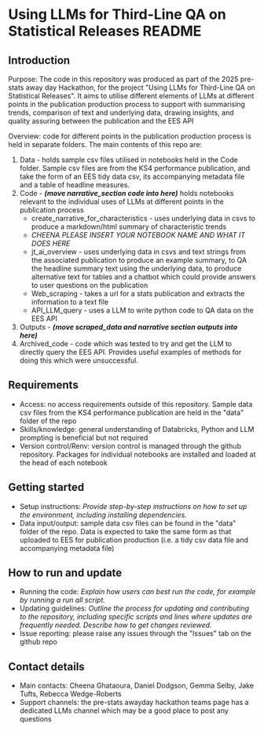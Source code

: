 # Using LLMs for Third-Line QA on Statistical Releases README

## Introduction

Purpose: The code in this repository was produced as part of the 2025 pre-stats away day Hackathon, for the project "Using LLMs for Third-Line QA on Statistical Releases". It aims to utilise different elements of LLMs at different points in the publication production process to support with summarising trends, comparison of text and underlying data, drawing insights, and quality assuring between the publication and the EES API

Overview: code for different points in the publication production process is held in separate folders. The main contents of this repo are:
1. Data - holds sample csv files utilised in notebooks held in the Code folder. Sample csv files are from the KS4 performance publication, and take the form of an EES tidy data csv, its accompanying metadata file and a table of headline measures.
2. Code - **_(move narrative_section code into here)_** holds notebooks relevant to the individual uses of LLMs at different points in the publication process
    - create_narrative_for_characteristics - uses underlying data in csvs to produce a markdown/html summary of characteristic trends
    - _CHEENA PLEASE INSERT YOUR NOTEBOOK NAME AND WHAT IT DOES HERE_
    - jt_ai_overview - uses underlying data in csvs and text strings from the associated publication to produce an example summary, to QA the headline summary text using the underlying data, to produce alternative text for tables and a chatbot which could provide answers to user questions on the publication
    - Web_scraping - takes a url for a stats publication and extracts the information to a text file
    - API_LLM_query - uses a LLM to write python code to QA data on the EES API
3. Outputs - **_(move scraped_data and narrative section outputs into here)_**
4. Archived_code - code which was tested to try and get the LLM to directly query the EES API. Provides useful examples of methods for doing this which were unsuccessful.

## Requirements

-   Access: no access requirements outside of this repository. Sample data csv files from the KS4 performance publication are held in the "data" folder of the repo
-   Skills/knowledge: general understanding of Databricks, Python and LLM prompting is beneficial but not required
-   Version control/Renv: version control is managed through the github repository. Packages for individual notebooks are installed and loaded at the head of each notebook

## Getting started

-   Setup instructions: *Provide step-by-step instructions on how to set up the environment, including installing dependencies.*
-   Data input/output: sample data csv files can be found in the "data" folder of the repo. Data is expected to take the same form as that uploaded to EES for publication production (i.e. a tidy csv data file and accompanying metadata file)

## How to run and update

-   Running the code: *Explain how users can best run the code, for example by running a run all script.*
-   Updating guidelines: *Outline the process for updating and contributing to the repository, including specific scripts and lines where updates are frequently needed. Describe how to get changes reviewed.*
-   Issue reporting: please raise any issues through the "Issues" tab on the github repo

## Contact details

-   Main contacts: Cheena Ghataoura, Daniel Dodgson, Gemma Selby, Jake Tufts, Rebecca Wedge-Roberts
-   Support channels: the pre-stats awayday hackathon teams page has a dedicated LLMs channel which may be a good place to post any questions
